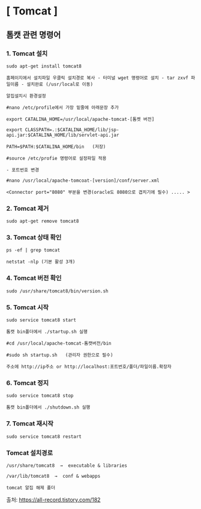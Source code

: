# [ Tomcat ]

## 톰캣 관련 명령어

### 1. Tomcat 설치

```
sudo apt-get install tomcat8

홈페이지에서 설치파일 우클릭 설치경로 복사 - 터미널 wget 명령어로 설치 - tar zxvf 파일이름 - 설치완료 (/usr/local로 이동)

알집설치시 환경설정

#nano /etc/profile에서 가장 밑줄에 아래문장 추가

export CATALINA_HOME=/usr/local/apache-tomcat-[톰켓 버전]

export CLASSPATH=.:$CATALINA_HOME/lib/jsp-api.jar:$CATALINA_HOME/lib/servlet-api.jar

PATH=$PATH:$CATALINA_HOME/bin	(저장)

#source /etc/profie 명령어로 설정파일 적용

- 포트번호 변경

#nano /usr/local/apache-tomcoat-[version]/conf/server.xml

<Connector port="8080" 부분을 변경(oracle도 8080으로 겹치기에 필수) ..... >
```

### 2. Tomcat 제거

```
sudo apt-get remove tomcat8
```

### 3. Tomcat 상태 확인

```
ps -ef | grep tomcat

netstat -nlp (기본 활성 3개)
```

### 4. Tomcat 버전 확인

```
sudo /usr/share/tomcat8/bin/version.sh
```

### 5. Tomcat 시작

```
sudo service tomcat8 start

톰캣 bin폴더에서 ./startup.sh 실행

#cd /usr/local/apache-tomcat-톰캣버전/bin

#sudo sh startup.sh   (관리자 권한으로 필수)

주소에 http://ip주소 or http://localhost:포트번호/폴더/파일이름.확장자
```

### 6. Tomcat 정지

```
sudo service tomcat8 stop

톰캣 bin폴더에서 ./shutdown.sh 실행
```

### 7. Tomcat 재시작

```
sudo service tomcat8 restart
```

###  Tomcat 설치경로

```
/usr/share/tomcat8  →  executable & libraries

/var/lib/tomcat8  →  conf & webapps

tomcat 알집 해제 폴더
```

출처: https://all-record.tistory.com/182